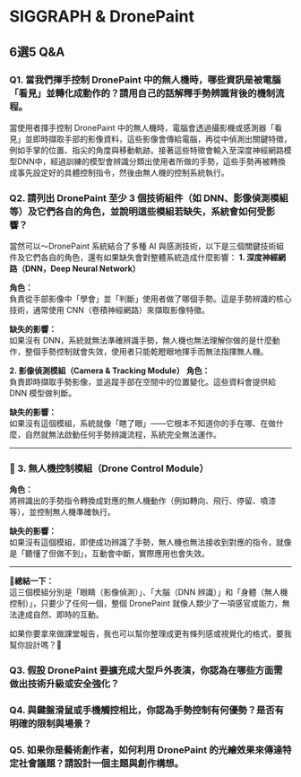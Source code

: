 # SIGGRAPH & DronePaint
## 6選5 Q&A
### Q1. 當我們揮手控制 DronePaint 中的無人機時，哪些資訊是被電腦「看見」並轉化成動作的？請用自己的話解釋手勢辨識背後的機制流程。
當使用者揮手控制 DronePaint 中的無人機時，電腦會透過攝影機或感測器「看見」並即時擷取手部的影像資料，這些影像會傳給電腦，再從中偵測出關鍵特徵，例如手掌的位置、指尖的角度與移動軌跡。接著這些特徵會輸入至深度神經網路模型DNN中，經過訓練的模型會辨識分類出使用者所做的手勢，這些手勢再被轉換成事先設定好的具體控制指令，然後由無人機的控制系統執行。
### Q2. 請列出 DronePaint 至少 3 個技術組件（如 DNN、影像偵測模組等）及它們各自的角色，並說明這些模組若缺失，系統會如何受影響？
當然可以～DronePaint 系統結合了多種 AI 與感測技術，以下是三個關鍵技術組件及它們各自的角色，還有如果缺失會對整體系統造成什麼影響：
**1. 深度神經網路（DNN，Deep Neural Network）**

**角色：**  
負責從手部影像中「學會」並「判斷」使用者做了哪個手勢。這是手勢辨識的核心技術，通常使用 CNN（卷積神經網路）來擷取影像特徵。

**缺失的影響：**  
如果沒有 DNN，系統就無法準確辨識手勢，無人機也無法理解你做的是什麼動作，整個手勢控制就會失效，使用者只能乾瞪眼地揮手而無法指揮無人機。

**2. 影像偵測模組（Camera & Tracking Module）**
**角色：**  
負責即時擷取手勢影像，並追蹤手部在空間中的位置變化。這些資料會提供給 DNN 模型做判斷。

**缺失的影響：**  
如果沒有這個模組，系統就像「瞎了眼」——它根本不知道你的手在哪、在做什麼，自然就無法啟動任何手勢辨識流程，系統完全無法運作。

---

### 🚁 3. 無人機控制模組（Drone Control Module）  
**角色：**  
將辨識出的手勢指令轉換成對應的無人機動作（例如轉向、飛行、停留、噴漆等），並控制無人機準確執行。

**缺失的影響：**  
如果沒有這個模組，即使成功辨識了手勢，無人機也無法接收到對應的指令，就像是「聽懂了但做不到」，互動會中斷，實際應用也會失效。

---

🧩**總結一下：**  
這三個模組分別是「眼睛（影像偵測）」、「大腦（DNN 辨識）」和「身體（無人機控制）」，只要少了任何一個，整個 DronePaint 就像人類少了一項感官或能力，無法達成自然、即時的互動。

如果你要拿來做課堂報告，我也可以幫你整理成更有條列感或視覺化的格式，要我幫你設計嗎？💋
### Q3. 假設 DronePaint 要擴充成大型戶外表演，你認為在哪些方面需做出技術升級或安全強化？

### Q4. 與鍵盤滑鼠或手機觸控相比，你認為手勢控制有何優勢？是否有明確的限制與場景？

### Q5. 如果你是藝術創作者，如何利用 DronePaint 的光繪效果來傳達特定社會議題？請設計一個主題與創作構想。
